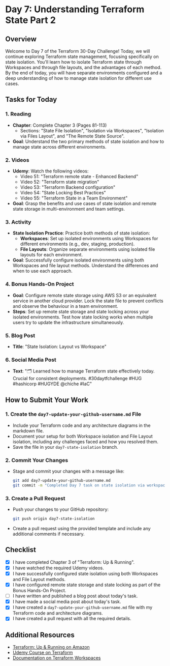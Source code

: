 # Day 7: Understanding Terraform State Part 2

## Overview

Welcome to Day 7 of the Terraform 30-Day Challenge! Today, we will continue exploring Terraform state management, focusing specifically on state isolation. You'll learn how to isolate Terraform state through Workspaces and through file layouts, and the advantages of each method. By the end of today, you will have separate environments configured and a deep understanding of how to manage state isolation for different use cases.

## Tasks for Today

### 1. **Reading**
   - **Chapter**: Complete Chapter 3 (Pages 81-113)
     - Sections: "State File Isolation", "Isolation via Workspaces", "Isolation via Files Layout", and "The Remote State Source".
   - **Goal**: Understand the two primary methods of state isolation and how to manage state across different environments.

### 2. **Videos**
   - **Udemy**: Watch the following videos:
     - Video 51: "Terraform remote state - Enhanced Backend"
     - Video 52: "Terraform state migration"
     - Video 53: "Terraform Backend configuration"
     - Video 54: "State Locking Best Practices"
     - Video 55: "Terraform State in a Team Environment"
   - **Goal**: Grasp the benefits and use cases of state isolation and remote state storage in multi-environment and team settings.

### 3. **Activity**
   - **State Isolation Practice**: Practice both methods of state isolation:
     - **Workspaces**: Set up isolated environments using Workspaces for different environments (e.g., dev, staging, production).
     - **File Layouts**: Organize separate environments using isolated file layouts for each environment.
   - **Goal**: Successfully configure isolated environments using both Workspaces and file layout methods. Understand the differences and when to use each approach.

### 4. **Bonus Hands-On Project**
   - **Goal**: Configure remote state storage using AWS S3 or an equivalent service in another cloud provider. Lock the state file to prevent conflicts and observe the behaviour in a team environment. 
   - **Steps**: Set up remote state storage and state locking across your isolated environments. Test how state locking works when multiple users try to update the infrastructure simultaneously.

### 5. **Blog Post**
   - **Title**: "State Isolation: Layout vs Workspace"

### 6. **Social Media Post**
   - **Text**: "🗂 Learned how to manage Terraform state effectively today. Crucial for consistent deployments. #30daytfchallenge #HUG #hashicorp #HUGYDE @chiche #IaC"

## How to Submit Your Work

### 1. **Create the `day7-update-your-github-username.md` File**
   - Include your Terraform code and any architecture diagrams in the markdown file.
   - Document your setup for both Workspace isolation and File Layout isolation, including any challenges faced and how you resolved them.
   - Save the file in your `day7-state-isolation` branch.

### 2. **Commit Your Changes**
   - Stage and commit your changes with a message like:
     ```bash
     git add day7-update-your-github-username.md
     git commit -m "Completed Day 7 task on state isolation via workspace and layout"
     ```

### 3. **Create a Pull Request**
   - Push your changes to your GitHub repository:
     ```bash
     git push origin day7-state-isolation
     ```
   - Create a pull request using the provided template and include any additional comments if necessary.

## Checklist

- [x] I have completed Chapter 3 of "Terraform: Up & Running".
- [x] I have watched the required Udemy videos.
- [x] I have successfully configured state isolation using both Workspaces and File Layout methods.
- [x] I have configured remote state storage and state locking as part of the Bonus Hands-On Project.
- [ ] I have written and published a blog post about today's task.
- [x] I have made a social media post about today's task.
- [x] I have created a `day7-update-your-github-username.md` file with my Terraform code and architecture diagrams.
- [x] I have created a pull request with all the required details.

## Additional Resources

- [Terraform: Up & Running on Amazon](https://www.amazon.com/Terraform-Running-Infrastructure-Configuration-Management/dp/1492046906)
- [Udemy Course on Terraform](https://www.udemy.com/course/terraform/)
- [Documentation on Terraform Workspaces](https://www.terraform.io/docs/language/state/workspaces.html)

